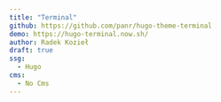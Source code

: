 ```yaml
---
title: "Terminal"
github: https://github.com/panr/hugo-theme-terminal
demo: https://hugo-terminal.now.sh/
author: Radek Kozieł
draft: true
ssg:
  - Hugo
cms:
  - No Cms
---
```

